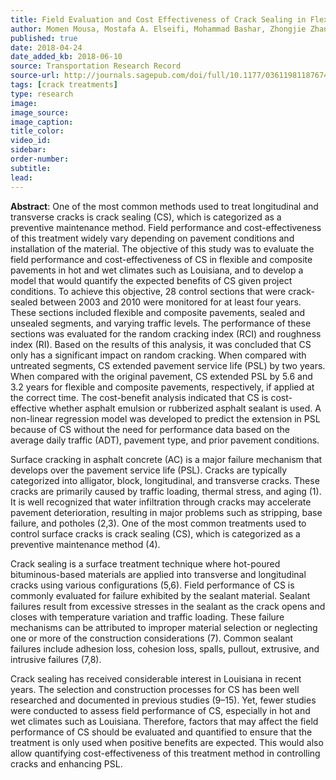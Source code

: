 ```yaml
---
title: Field Evaluation and Cost Effectiveness of Crack Sealing in Flexible and Composite Pavements
author: Momen Mousa, Mostafa A. Elseifi, Mohammad Bashar, Zhongjie Zhang, Kevin Gaspard
published: true
date: 2018-04-24
date_added_kb: 2018-06-10
source: Transportation Research Record
source-url: http://journals.sagepub.com/doi/full/10.1177/0361198118767417
tags: [crack treatments]
type: research
image:
image_source:
image_caption:
title_color:
video_id:
sidebar:
order-number:
subtitle:
lead:
---
```

**Abstract**: One of the most common methods used to treat longitudinal and transverse cracks is crack sealing (CS), which is categorized as a preventive maintenance method. Field performance and cost-effectiveness of this treatment widely vary depending on pavement conditions and installation of the material. The objective of this study was to evaluate the field performance and cost-effectiveness of CS in flexible and composite pavements in hot and wet climates such as Louisiana, and to develop a model that would quantify the expected benefits of CS given project conditions.<!--more--> To achieve this objective, 28 control sections that were crack-sealed between 2003 and 2010 were monitored for at least four years. These sections included flexible and composite pavements, sealed and unsealed segments, and varying traffic levels. The performance of these sections was evaluated for the random cracking index (RCI) and roughness index (RI). Based on the results of this analysis, it was concluded that CS only has a significant impact on random cracking. When compared with untreated segments, CS extended pavement service life (PSL) by two years. When compared with the original pavement, CS extended PSL by 5.6 and 3.2 years for flexible and composite pavements, respectively, if applied at the correct time. The cost-benefit analysis indicated that CS is cost-effective whether asphalt emulsion or rubberized asphalt sealant is used. A non-linear regression model was developed to predict the extension in PSL because of CS without the need for performance data based on the average daily traffic (ADT), pavement type, and prior pavement conditions.

Surface cracking in asphalt concrete (AC) is a major failure mechanism that develops over the pavement service life (PSL). Cracks are typically categorized into alligator, block, longitudinal, and transverse cracks. These cracks are primarily caused by traffic loading, thermal stress, and aging (1). It is well recognized that water infiltration through cracks may accelerate pavement deterioration, resulting in major problems such as stripping, base failure, and potholes (2,3). One of the most common treatments used to control surface cracks is crack sealing (CS), which is categorized as a preventive maintenance method (4).

Crack sealing is a surface treatment technique where hot-poured bituminous-based materials are applied into transverse and longitudinal cracks using various configurations (5,6). Field performance of CS is commonly evaluated for failure exhibited by the sealant material. Sealant failures result from excessive stresses in the sealant as the crack opens and closes with temperature variation and traffic loading. These failure mechanisms can be attributed to improper material selection or neglecting one or more of the construction considerations (7). Common sealant failures include adhesion loss, cohesion loss, spalls, pullout, extrusive, and intrusive failures (7,8).

Crack sealing has received considerable interest in Louisiana in recent years. The selection and construction processes for CS has been well researched and documented in previous studies (9–15). Yet, fewer studies were conducted to assess field performance of CS, especially in hot and wet climates such as Louisiana. Therefore, factors that may affect the field performance of CS should be evaluated and quantified to ensure that the treatment is only used when positive benefits are expected. This would also allow quantifying cost-effectiveness of this treatment method in controlling cracks and enhancing PSL.
